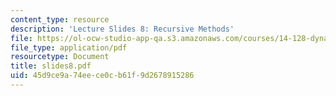 ```yaml
---
content_type: resource
description: 'Lecture Slides 8: Recursive Methods'
file: https://ol-ocw-studio-app-qa.s3.amazonaws.com/courses/14-128-dynamic-optimization-economic-applications-recursive-methods-spring-2003/45d9ce9a74eece0cb61f9d2678915286_slides8.pdf
file_type: application/pdf
resourcetype: Document
title: slides8.pdf
uid: 45d9ce9a-74ee-ce0c-b61f-9d2678915286
---
```

